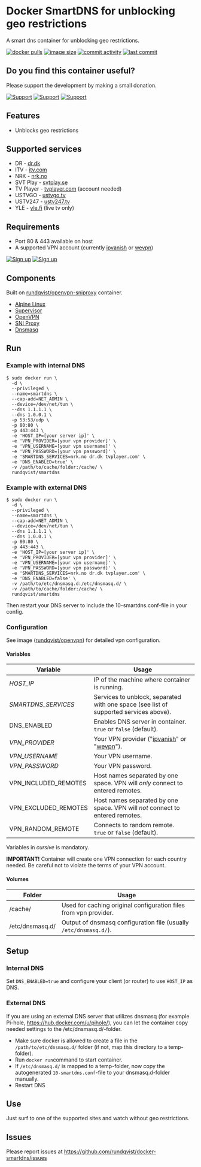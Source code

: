 # Docker SmartDNS for unblocking geo restrictions
A smart dns container for unblocking geo restrictions.

[![docker pulls](https://img.shields.io/docker/pulls/rundqvist/smartdns.svg)](https://hub.docker.com/r/rundqvist/smartdns)
[![image size](https://img.shields.io/docker/image-size/rundqvist/smartdns.svg)](https://hub.docker.com/r/rundqvist/smartdns)
[![commit activity](https://img.shields.io/github/commit-activity/m/rundqvist/docker-smartdns)](https://github.com/rundqvist/docker-smartdns)
[![last commit](https://img.shields.io/github/last-commit/rundqvist/docker-smartdns.svg)](https://github.com/rundqvist/docker-smartdns)

## Do you find this container useful? 
Please support the development by making a small donation.

[![Support](https://img.shields.io/badge/support-Flattr-brightgreen)](https://flattr.com/@rundqvist)
[![Support](https://img.shields.io/badge/support-Buy%20me%20a%20coffee-orange)](https://www.buymeacoffee.com/rundqvist)
[![Support](https://img.shields.io/badge/support-PayPal-blue)](https://www.paypal.com/cgi-bin/webscr?cmd=_s-xclick&hosted_button_id=SZ7J9JL9P5DGE&source=url)

## Features
* Unblocks geo restrictions

## Supported services
* DR - [dr.dk](https://www.dr.dk/drtv/)
* ITV - [itv.com](https://www.itv.com)
* NRK - [nrk.no](https://tv.nrk.no)
* SVT Play - [svtplay.se](https://svtplay.se)
* TV Player - [tvplayer.com](https://tvplayer.com/) (account needed)
* USTVGO - [ustvgo.tv](https://ustvgo.tv)
* USTV247 - [ustv247.tv](https://ustv247.tv)
* YLE - [yle.fi](https://areena.yle.fi/tv) (live tv only)

## Requirements
* Port 80 & 443 available on host
* A supported VPN account (currently [ipvanish](https://www.ipvanish.com/?a_bid=48f95966&a_aid=5f3eb2f0be07f) or [wevpn](https://www.wevpn.com/aff/rundqvist))

[![Sign up](https://img.shields.io/badge/sign_up-IPVanish_VPN-6fbc44)](https://www.ipvanish.com/?a_bid=48f95966&a_aid=5f3eb2f0be07f)
[![Sign up](https://img.shields.io/badge/sign_up-WeVPN-e33866)](https://www.wevpn.com/aff/rundqvist)

## Components
Built on [rundqvist/openvpn-sniproxy](https://hub.docker.com/r/rundqvist/openvpn-sniproxy) container.
* [Alpine Linux](https://www.alpinelinux.org)
* [Supervisor](https://github.com/Supervisor/supervisor)
* [OpenVPN](https://github.com/OpenVPN/openvpn)
* [SNI Proxy](https://github.com/dlundquist/sniproxy)
* [Dnsmasq](http://www.thekelleys.org.uk/dnsmasq/doc.html)

## Run

### Example with internal DNS

```
$ sudo docker run \
  -d \
  --privileged \
  --name=smartdns \
  --cap-add=NET_ADMIN \
  --device=/dev/net/tun \
  --dns 1.1.1.1 \
  --dns 1.0.0.1 \
  -p 53:53/udp \
  -p 80:80 \
  -p 443:443 \
  -e 'HOST_IP=[your server ip]' \
  -e 'VPN_PROVIDER=[your vpn provider]' \
  -e 'VPN_USERNAME=[your vpn username]' \
  -e 'VPN_PASSWORD=[your vpn password]' \
  -e 'SMARTDNS_SERVICES=nrk.no dr.dk tvplayer.com' \
  -e 'DNS_ENABLED=true' \
  -v /path/to/cache/folder:/cache/ \
  rundqvist/smartdns
```

### Example with external DNS

```
$ sudo docker run \
  -d \
  --privileged \
  --name=smartdns \
  --cap-add=NET_ADMIN \
  --device=/dev/net/tun \
  --dns 1.1.1.1 \
  --dns 1.0.0.1 \
  -p 80:80 \
  -p 443:443 \
  -e 'HOST_IP=[your server ip]' \
  -e 'VPN_PROVIDER=[your vpn provider]' \
  -e 'VPN_USERNAME=[your vpn username]' \
  -e 'VPN_PASSWORD=[your vpn password]' \
  -e 'SMARTDNS_SERVICES=nrk.no dr.dk tvplayer.com' \
  -e 'DNS_ENABLED=false' \
  -v /path/to/etc/dnsmasq.d:/etc/dnsmasq.d/ \
  -v /path/to/cache/folder:/cache/ \
  rundqvist/smartdns
```

Then restart your DNS server to include the 10-smartdns.conf-file in your config.

### Configuration
See image ([rundqvist/openvpn](https://hub.docker.com/r/rundqvist/openvpn)) for detailed vpn configuration.

#### Variables
| Variable | Usage |
|----------|-------|
| _HOST_IP_ | IP of the machine where container is running. |
| _SMARTDNS_SERVICES_ | Services to unblock, separated with one space (see list of supported services above). |
| DNS_ENABLED | Enables DNS server in container. <br />`true` or `false` (default). |
| _VPN_PROVIDER_ | Your VPN provider ("[ipvanish](https://www.ipvanish.com/?a_bid=48f95966&a_aid=5f3eb2f0be07f)" or "[wevpn](https://www.wevpn.com/aff/rundqvist)"). |
| _VPN_USERNAME_ | Your VPN username. |
| _VPN_PASSWORD_ | Your VPN password. |
| VPN_INCLUDED_REMOTES | Host names separated by one space. VPN will _only_ connect to entered remotes. |
| VPN_EXCLUDED_REMOTES | Host names separated by one space. VPN will _not_ connect to entered remotes. |
| VPN_RANDOM_REMOTE | Connects to random remote. <br />`true` or `false` (default). |

Variables in _cursive_ is mandatory.

**IMPORTANT!** Container will create one VPN connection for each country needed. Be careful not to violate the terms of your VPN account.

#### Volumes

| Folder | Usage |
|--------|-------|
| /cache/ | Used for caching original configuration files from vpn provider. |
| /etc/dnsmasq.d/ | Output of dnsmasq configuration file (usually `/etc/dnsmasq.d/`). |

## Setup

### Internal DNS
Set `DNS_ENABLED=true` and configure your client (or router) to use `HOST_IP` as DNS.

### External DNS

If you are using an external DNS server that utilizes dnsmasq (for example Pi-hole, https://hub.docker.com/u/pihole/), you can let the container copy needed settings to the /etc/dnsmasq.d/-folder.

* Make sure docker is allowed to create a file in the `/path/to/etc/dnsmasq.d/` folder (if not, map this directory to a temp-folder).
* Run `docker run`command to start container.
* If `/etc/dnsmasq.d/` is mapped to a temp-folder, now copy the autogenerated `10-smartdns.conf`-file to your dnsmasq.d-folder manually.
* Restart DNS

## Use
Just surf to one of the supported sites and watch without geo restrictions.

## Issues
Please report issues at https://github.com/rundqvist/docker-smartdns/issues
